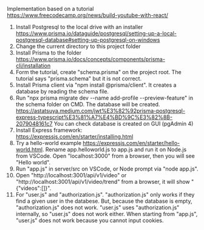Implementation based on a tutorial https://www.freecodecamp.org/news/build-youtube-with-react/
1. Install Postgresql to the local drive with an installer https://www.prisma.io/dataguide/postgresql/setting-up-a-local-postgresql-database#setting-up-postgresql-on-windows   
2. Change the current directory to this project folder  
3. Install Prisma to the folder https://www.prisma.io/docs/concepts/components/prisma-cli/installation  
4. Form the tutorial, create "schema.prisma" on the project root. The tutorial says "prisma.schema" but it is not correct.
5. Install Prisma client via "npm install @prisma/client". It creates a database by reading the schema file.
6. Run "npx prisma migrate dev --name add-profile --preview-feature" in the schema folder on CMD. The database will be created. https://astatsuya.medium.com/jwt%E3%82%92prisma-postgresql-express-typescript%E3%81%A7%E4%BD%9C%E3%82%8B-2079048161c7 You can check database is created on GUI (pgAdmin 4)
7. Install Express framework: https://expressjs.com/en/starter/installing.html
8. Try a hello-world example https://expressjs.com/en/starter/hello-world.html. Rename app.helloworld.js to app.js and run it on Node.js from VSCode. Open "localhost:3000" from a browser, then you will see "Hello world".
9. Run "app.js" in server/src on VSCode, or Node prompt via "node app.js".
10. Open "http://localhost:3001/api/v1/video" or "http://localhost:3001/api/v1/video/trend" from a browser, it will show "{"videos":[]}".
11. For "user.js" and "authorization.js". "authorization.js" only works if they find a given user in the databese. But, because the database is empty, "authorization.js" does not work. "user.js" uses "authorization.js" internally, so "user.js" does not work either. When starting from "app.js", "user.js" does not work because you cannot input cookies.

